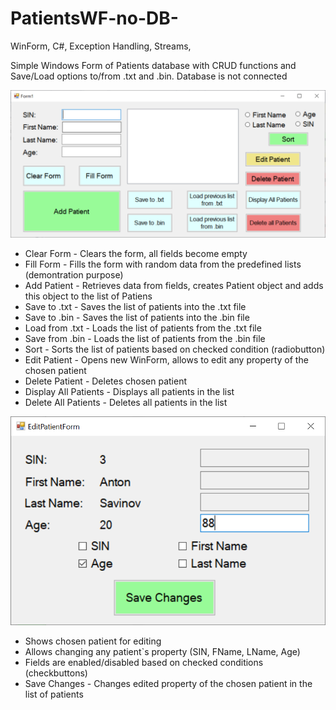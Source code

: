 # PatientsWF-no-DB-

WinForm, C#, Exception Handling, Streams, 

Simple Windows Form of Patients database with CRUD functions and Save/Load options to/from .txt and .bin. Database is not connected


![](https://github.com/anton-savinov/PatientsWF-no-DB-/blob/master/PatientDatabaseUI%20(WinForm%2C%20No%20DBConn).PNG)

+ Clear Form - Clears the form, all fields become empty
+ Fill Form - Fills the form with random data from the predefined lists (demontration purpose)
+ Add Patient - Retrieves data from fields, creates Patient object and adds this object to the list of Patiens
+ Save to .txt - Saves the list of patients into the .txt file
+ Save to .bin - Saves the list of patients into the .bin file
+ Load from .txt - Loads the list of patients from the .txt file
+ Save from .bin - Loads the list of patients from the .bin file
+ Sort - Sorts the list of patients based on checked condition (radiobutton)
+ Edit Patient - Opens new WinForm, allows to edit any property of the chosen patient
+ Delete Patient - Deletes chosen patient
+ Display All Patients - Displays all patients in the list
+ Delete All Patients - Deletes all patients in the list

![](https://github.com/anton-savinov/PatientsWF-no-DB-/blob/master/PatientDatabaseUI%20(WinForm%2C%20No%20DBConn)2.PNG)

+ Shows chosen patient for editing
+ Allows changing any patient`s property (SIN, FName, LName, Age)
+ Fields are enabled/disabled based on checked conditions (checkbuttons)
+ Save Changes - Changes edited property of the chosen patient in the list of patients
